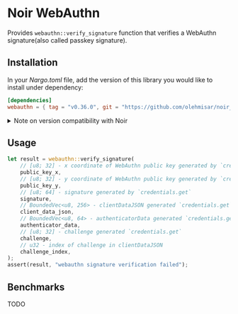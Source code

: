 <!-- # noir-library-starter

This repository is a template used by the noir-lang org when creating internally maintained libraries.

This provides out of the box:

- A simple CI setup to test and format the library
- A canary flagging up compilation failures on nightly releases.
- A [release-please](https://github.com/googleapis/release-please) setup to ease creating releases for the library.

Feel free to use this template as a starting point to create your own Noir libraries.

--- -->

# Noir WebAuthn

Provides `webauthn::verify_signature` function that verifies a WebAuthn signature(also called passkey signature).

## Installation

In your _Nargo.toml_ file, add the version of this library you would like to install under dependency:

```toml
[dependencies]
webauthn = { tag = "v0.36.0", git = "https://github.com/olehmisar/noir_webauthn" }
```

<details>
<summary>
Note on version compatibility with Noir
</summary>

The version of this library matches the version of Noir. The patch version may be different if a bugfix or a new feature is added for the same version of Noir. E.g., this library version v0.36.0 and this library version v0.36.1 are compatible with noir@v0.36.0.

</details>

## Usage

```rs
let result = webauthn::verify_signature(
    // [u8; 32] - x coordinate of WebAuthn public key generated by `credentials.create`
    public_key_x,
    // [u8; 32] - y coordinate of WebAuthn public key generated by `credentials.create`
    public_key_y,
    // [u8; 64] - signature generated by `credentials.get`
    signature,
    // BoundedVec<u8, 256> - clientDataJSON generated `credentials.get`
    client_data_json,
    // BoundedVec<u8, 64> - authenticatorData generated `credentials.get`
    authenticator_data,
    // [u8; 32] - challenge generated `credentials.get`
    challenge,
    // u32 - index of challenge in clientDataJSON
    challenge_index,
);
assert(result, "webauthn signature verification failed");
```

## Benchmarks

TODO
